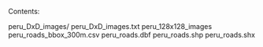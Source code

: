 Contents:

peru_DxD_images/
peru_DxD_images.txt
peru_128x128_images
peru_roads_bbox_300m.csv
peru_roads.dbf
peru_roads.shp
peru_roads.shx
